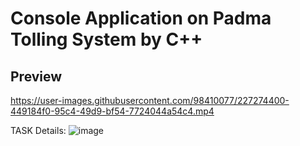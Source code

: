 # Console Application on Padma Tolling System by C++
## Preview


https://user-images.githubusercontent.com/98410077/227274400-449184f0-95c4-49d9-bf54-7724044a54c4.mp4

TASK Details:
![image](https://user-images.githubusercontent.com/98410077/227274534-164a00bd-3ad1-4816-90c2-be02955415fc.png)
